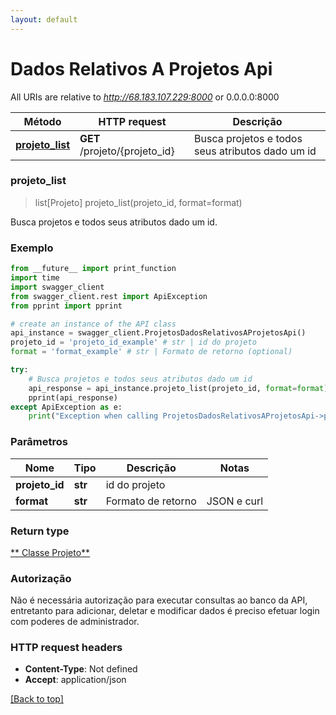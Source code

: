 ```yaml
---
layout: default
---
```


# Dados Relativos A Projetos Api

All URIs are relative to *http://68.183.107.229:8000* or 0.0.0.0:8000

|Método | HTTP request | Descrição
------------- | ------------- | -------------
[**projeto_list**](https://fga-eps-mds.github.io/2018.2-NaturalSearch/docs/Documentacao_API/DadosRelativosAProjetosApi.html) | **GET** /projeto/{projeto_id} | Busca projetos e todos seus atributos dado um id|


### **projeto_list**
> list[Projeto] projeto_list(projeto_id, format=format)

Busca projetos e todos seus atributos dado um id.

### Exemplo
```python
from __future__ import print_function
import time
import swagger_client
from swagger_client.rest import ApiException
from pprint import pprint

# create an instance of the API class
api_instance = swagger_client.ProjetosDadosRelativosAProjetosApi()
projeto_id = 'projeto_id_example' # str | id do projeto
format = 'format_example' # str | Formato de retorno (optional)

try:
    # Busca projetos e todos seus atributos dado um id
    api_response = api_instance.projeto_list(projeto_id, format=format)
    pprint(api_response)
except ApiException as e:
    print("Exception when calling ProjetosDadosRelativosAProjetosApi->projeto_list: %s\n" % e)
```

### Parâmetros

|Nome | Tipo | Descrição  | Notas
------------- | ------------- | ------------- | -------------
 **projeto_id** | **str**| id do projeto | 
 **format** | **str**| Formato de retorno | JSON e curl |

### Return type

[** Classe Projeto**](https://fga-eps-mds.github.io/2018.2-NaturalSearch/docs/Documentacao_API/Projeto.html)

### Autorização

Não é necessária autorização para executar consultas ao banco da API, entretanto para adicionar, deletar e modificar dados é preciso efetuar login com poderes de administrador.

### HTTP request headers

 - **Content-Type**: Not defined
 - **Accept**: application/json

[[Back to top]](#)

